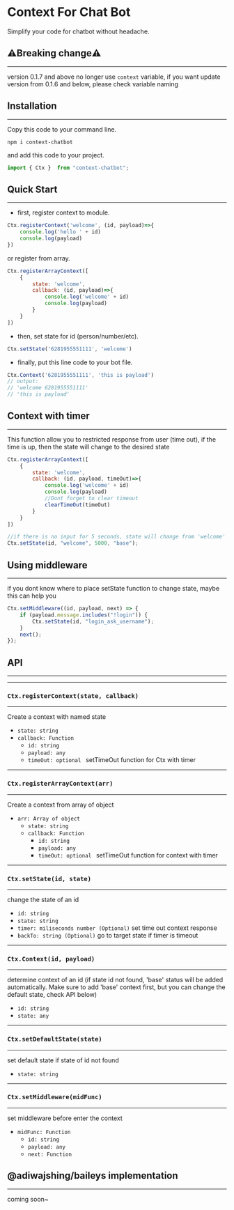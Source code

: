 # Context For Chat Bot
Simplify your code for chatbot without headache.

## ⚠️**Breaking change**⚠️
----------
version 0.1.7 and above no longer use `context` variable, if you want update version from 0.1.6 and below, please check variable naming

## Installation
----------
Copy this code to your command line.
```console
npm i context-chatbot
```
and add this code to your project.
```javascript
import { Ctx }  from "context-chatbot";
```
## Quick Start
----------
- first, register context to module.
```javascript
Ctx.registerContext('welcome', (id, payload)=>{
    console.log('hello ' + id)
    console.log(payload)
})
```
or register from array.
```javascript
Ctx.registerArrayContext([
    {
        state: 'welcome',
        callback: (id, payload)=>{
            console.log('welcome' + id)
            console.log(payload)
        }
    }
])

```
- then, set state for id (person/number/etc).
```javascript
Ctx.setState('6281955551111', 'welcome')
```
- finally, put this line code to your bot file.
```javascript
Ctx.Context('6281955551111', 'this is payload')
// output:
// 'welcome 6281955551111'
// 'this is payload'
```

## Context with timer
----------
This function allow you to restricted response from user (time out), if the time is up, then the state will change to the desired state
```javascript
Ctx.registerArrayContext([
    {
        state: 'welcome',
        callback: (id, payload, timeOut)=>{
            console.log('welcome' + id)
            console.log(payload)
            //Dont forget to clear timeout
            clearTimeOut(timeOut)
        }
    }
])

```

```javascript
//if there is no input for 5 seconds, state will change from 'welcome' to 'base'
Ctx.setState(id, "welcome", 5000, "base");
```

## Using middleware
----------
if you dont know where to place setState function to change state, maybe this can help you

```javascript
Ctx.setMiddleware((id, payload, next) => {
	if (payload.message.includes("!login")) {
		Ctx.setState(id, "login_ask_username");
	}
	next();
});
```


## API
----------
----------
### **`Ctx.registerContext(state, callback)`**
----------
Create a context with named state

- `state: string`
- `callback: Function`
  - `id: string`
  - `payload: any`
  - `timeOut: optional ` setTimeOut function for Ctx with timer
----------
### **`Ctx.registerArrayContext(arr)`**
----------
Create a context from array of object

- `arr: Array of object`
  - `state: string`
  - `callback: Function`
    - `id: string`
    - `payload: any`
    - `timeOut: optional ` setTimeOut function for context with timer

----------
### **`Ctx.setState(id, state)`**
----------
change the state of an id

- `id: string`
- `state: string`
- `timer: miliseconds number (Optional)` set time out context response 
- `backTo: string (Optional)` go to target state if timer is timeout

----------
### **`Ctx.Context(id, payload)`**
----------
determine context of an id (if state id not found, 'base' status will be added automatically. Make sure to add 'base' context first, but you can change the default state, check API below)

- `id: string`
- `state: any`

----------
### **`Ctx.setDefaultState(state)`**
----------
set default state if state of id not found
- `state: string`

----------
### **`Ctx.setMiddleware(midFunc)`**
----------
set middleware before enter the context
- `midFunc: Function`
  - `id: string`
  - `payload: any`
  - `next: Function`

## @adiwajshing/baileys implementation
----------
coming soon~



